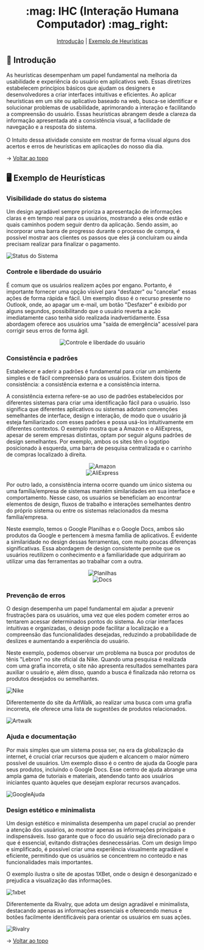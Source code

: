 <h1 id="topo" align="center">:mag: IHC (Interação Humana Computador) :mag_right:</h1>

<p align="center">
    <a href="#Intro">Introdução</a>  |  
    <a href="#Heurísticas">Exemplo de Heurísticas</a> 
</p>

<span id="Intro">

## :bookmark_tabs: Introdução
As heurísticas desempenham um papel fundamental na melhoria da usabilidade e experiência do usuário em aplicativos web. Essas diretrizes estabelecem princípios básicos que ajudam os designers e desenvolvedores a criar interfaces intuitivas e eficientes.
Ao aplicar heurísticas em um site ou aplicativo baseado na web, busca-se identificar e solucionar problemas de usabilidade, aprimorando a interação e facilitando a compreensão do usuário. Essas heurísticas abrangem desde a clareza da informação apresentada até a consistência visual, a facilidade de navegação e a resposta do sistema.
<br> <br>
O Intuito dessa atividade consiste em mostrar de forma visual alguns dos acertos e erros de heurísticas em aplicações do nosso dia dia.

→ [Voltar ao topo](#topo)
  
<span id="Heurísticas">

## :desktop_computer: Exemplo de Heurísticas
  
### Visibilidade do status do sistema
Um design agradável sempre prioriza a apresentação de informações claras e em tempo real para os usuários, mostrando a eles onde estão e quais caminhos podem seguir dentro da aplicação. Sendo assim, ao incorporar uma barra de progresso durante o processo de compra, é possível mostrar aos clientes os passos que eles já concluíram ou ainda precisam realizar para finalizar o pagamento.
<br>
  
![Status do Sistema](https://github.com/wallacefelipe21/Bertoti/assets/92696799/30cf6efc-eb92-4aaf-a29d-88a8c0a019f7)

### Controle e liberdade do usuário
É comum que os usuários realizem ações por engano. Portanto, é importante fornecer uma opção visível para "desfazer" ou "cancelar" essas ações de forma rápida e fácil. Um exemplo disso é o recurso presente no Outlook, onde, ao apagar um e-mail, um botão "Desfazer" é exibido por alguns segundos, possibilitando que o usuário reverta a ação imediatamente caso tenha sido realizada inadvertidamente. Essa abordagem oferece aos usuários uma "saída de emergência" acessível para corrigir seus erros de forma ágil.
<br>
<div align="center">   
    
![Controle e liberdade do usuário](https://github.com/wallacefelipe21/Bertoti/assets/92696799/4bae609f-9132-4d8d-995f-45884dcff93e)
 <br>  
 </div>

### Consistência e padrões
Estabelecer e aderir a padrões é fundamental para criar um ambiente simples e de fácil compreensão para os usuários. Existem dois tipos de consistência: a consistência externa e a consistência interna.

A consistência externa refere-se ao uso de padrões estabelecidos por diferentes sistemas para criar uma identificação fácil para o usuário. Isso significa que diferentes aplicativos ou sistemas adotam convenções semelhantes de interface, design e interação, de modo que o usuário já esteja familiarizado com esses padrões e possa usá-los intuitivamente em diferentes contextos. O exemplo mostra que a Amazon e o AliExpress, apesar de serem empresas distintas, optam por seguir alguns padrões de design semelhantes. Por exemplo, ambos os sites têm o logotipo posicionado à esquerda, uma barra de pesquisa centralizada e o carrinho de compras localizado à direita.
    
<div align="center">   
    
![Amazon](https://github.com/wallacefelipe21/Bertoti/assets/92696799/89baeff9-3acc-4a76-b53f-57f9ae05efe8)
<br> 
![AliExpress](https://github.com/wallacefelipe21/Bertoti/assets/92696799/258074e1-4ee5-4667-b595-a740b53f409f)
 <br>  
 </div>
    
Por outro lado, a consistência interna ocorre quando um único sistema ou uma família/empresa de sistemas mantém similaridades em sua interface e comportamento. Nesse caso, os usuários se beneficiam ao encontrar elementos de design, fluxos de trabalho e interações semelhantes dentro do próprio sistema ou entre os sistemas relacionados da mesma família/empresa. 
    
Neste exemplo, temos o Google Planilhas e o Google Docs, ambos são produtos da Google e pertencem à mesma família de aplicativos. É evidente a similaridade no design dessas ferramentas, com muito poucas diferenças significativas. Essa abordagem de design consistente permite que os usuários reutilizem o conhecimento e a familiaridade que adquiriram ao utilizar uma das ferramentas ao trabalhar com a outra.

<div align="center">   
    
![Planilhas](https://github.com/wallacefelipe21/Bertoti/assets/92696799/832b6974-bb8c-4b60-8c96-d696e6e70795)
<br> 
![Docs](https://github.com/wallacefelipe21/Bertoti/assets/92696799/8ef88e9b-21e9-4da6-a87f-3d16196e2382)
 <br>  
 </div>
    
### Prevenção de erros 
O design desempenha um papel fundamental em ajudar a prevenir frustrações para os usuários, uma vez que eles podem cometer erros ao tentarem acessar determinados pontos do sistema. Ao criar interfaces intuitivas e organizadas, o design pode facilitar a localização e a compreensão das funcionalidades desejadas, reduzindo a probabilidade de deslizes e aumentando a experiência do usuário. 

Neste exemplo, podemos observar um problema na busca por produtos de tênis "Lebron" no site oficial da Nike. Quando uma pesquisa é realizada com uma grafia incorreta, o site não apresenta resultados semelhantes para auxiliar o usuário e, além disso, quando a busca é finalizada não retorna os produtos desejados ou semelhantes.
    
![Nike](https://github.com/wallacefelipe21/Bertoti/assets/92696799/f0a0e45a-94d5-4a18-8a65-75f99d424686)

Diferentemente do site da ArtWalk, ao realizar uma busca com uma grafia incorreta, ele oferece uma lista de sugestões de produtos relacionados.
    
![Artwalk](https://github.com/wallacefelipe21/Bertoti/assets/92696799/9e144e8c-f355-4acd-b117-56ccdff33cea)

### Ajuda e documentação
Por mais simples que um sistema possa ser, na era da globalização da internet, é crucial criar recursos que ajudem e alcancem o maior número possível de usuários. Um exemplo disso é o centro de ajuda da Google para seus produtos, incluindo o Google Docs. Esse centro de ajuda abrange uma ampla gama de tutoriais e materiais, atendendo tanto aos usuários iniciantes quanto àqueles que desejam explorar recursos avançados.
 
![GoogleAjuda](https://github.com/wallacefelipe21/Bertoti/assets/92696799/fe27ae38-5f44-4cf7-ae0c-fa1b31bbed96) 

### Design estético e minimalista
Um design estético e minimalista desempenha um papel crucial ao prender a atenção dos usuários, ao mostrar apenas as informações principais e indispensáveis. Isso garante que o foco do usuário seja direcionado para o que é essencial, evitando distrações desnecessárias. Com um design limpo e simplificado, é possível criar uma experiência visualmente agradável e eficiente, permitindo que os usuários se concentrem no conteúdo e nas funcionalidades mais importantes.

O exemplo ilustra o site de apostas 1XBet, onde o design é desorganizado e prejudica a visualização das informações.
    
![1xbet](https://github.com/wallacefelipe21/Bertoti/assets/92696799/059059bc-2da6-43d4-be12-d29517f565ef)

Diferentemente da Rivalry, que adota um design agradável e minimalista, destacando apenas as informações essenciais e oferecendo menus e botões facilmente identificáveis para orientar os usuários em suas ações.
    
![Rivalry](https://github.com/wallacefelipe21/Bertoti/assets/92696799/71825436-8db9-4bff-af1e-6a4d0804c78b)

→ [Voltar ao topo](#topo)
